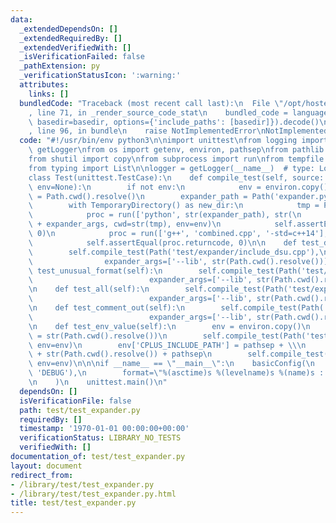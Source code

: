 ```yaml
---
data:
  _extendedDependsOn: []
  _extendedRequiredBy: []
  _extendedVerifiedWith: []
  _isVerificationFailed: false
  _pathExtension: py
  _verificationStatusIcon: ':warning:'
  attributes:
    links: []
  bundledCode: "Traceback (most recent call last):\n  File \"/opt/hostedtoolcache/Python/3.9.6/x64/lib/python3.9/site-packages/onlinejudge_verify/documentation/build.py\"\
    , line 71, in _render_source_code_stat\n    bundled_code = language.bundle(stat.path,\
    \ basedir=basedir, options={'include_paths': [basedir]}).decode()\n  File \"/opt/hostedtoolcache/Python/3.9.6/x64/lib/python3.9/site-packages/onlinejudge_verify/languages/python.py\"\
    , line 96, in bundle\n    raise NotImplementedError\nNotImplementedError\n"
  code: "#!/usr/bin/env python3\n\nimport unittest\nfrom logging import Logger, basicConfig,\
    \ getLogger\nfrom os import getenv, environ, pathsep\nfrom pathlib import Path\n\
    from shutil import copy\nfrom subprocess import run\nfrom tempfile import TemporaryDirectory\n\
    from typing import List\n\nlogger = getLogger(__name__)  # type: Logger\n\n\n\
    class Test(unittest.TestCase):\n    def compile_test(self, source: Path, expander_args=[],\
    \ env=None):\n        if not env:\n            env = environ.copy()\n        lib_dir\
    \ = Path.cwd().resolve()\n        expander_path = Path('expander.py').resolve()\n\
    \        with TemporaryDirectory() as new_dir:\n            tmp = Path(new_dir)\n\
    \            proc = run(['python', str(expander_path), str(\n                source.resolve())]\
    \ + expander_args, cwd=str(tmp), env=env)\n            self.assertEqual(proc.returncode,\
    \ 0)\n            proc = run(['g++', 'combined.cpp', '-std=c++14'], cwd=str(tmp))\n\
    \            self.assertEqual(proc.returncode, 0)\n\n    def test_dsu(self):\n\
    \        self.compile_test(Path('test/expander/include_dsu.cpp'),\n          \
    \                expander_args=['--lib', str(Path.cwd().resolve())])\n\n    def\
    \ test_unusual_format(self):\n        self.compile_test(Path('test/expander/include_unusual_format.cpp'),\n\
    \                          expander_args=['--lib', str(Path.cwd().resolve())])\n\
    \n    def test_all(self):\n        self.compile_test(Path('test/expander/include_all.cpp'),\n\
    \                          expander_args=['--lib', str(Path.cwd().resolve())])\n\
    \n    def test_comment_out(self):\n        self.compile_test(Path('test/expander/comment_out.cpp'),\n\
    \                          expander_args=['--lib', str(Path.cwd().resolve())])\n\
    \n    def test_env_value(self):\n        env = environ.copy()\n        env['CPLUS_INCLUDE_PATH']\
    \ = str(Path.cwd().resolve())\n        self.compile_test(Path('test/expander/include_all.cpp'),\
    \ env=env)\n        env['CPLUS_INCLUDE_PATH'] = pathsep + \\\n            pathsep\
    \ + str(Path.cwd().resolve()) + pathsep\n        self.compile_test(Path('test/expander/include_all.cpp'),\
    \ env=env)\n\n\nif __name__ == \"__main__\":\n    basicConfig(\n        level=getenv('LOG_LEVEL',\
    \ 'DEBUG'),\n        format=\"%(asctime)s %(levelname)s %(name)s : %(message)s\"\
    \n    )\n    unittest.main()\n"
  dependsOn: []
  isVerificationFile: false
  path: test/test_expander.py
  requiredBy: []
  timestamp: '1970-01-01 00:00:00+00:00'
  verificationStatus: LIBRARY_NO_TESTS
  verifiedWith: []
documentation_of: test/test_expander.py
layout: document
redirect_from:
- /library/test/test_expander.py
- /library/test/test_expander.py.html
title: test/test_expander.py
---
```

